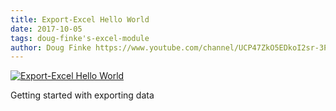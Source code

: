 ```yaml
---
title: Export-Excel Hello World
date: 2017-10-05
tags: doug-finke's-excel-module
author: Doug Finke https://www.youtube.com/channel/UCP47ZkO5EDkoI2sr-3P4ShQ
---
```


[![Export-Excel Hello World](https://i3.ytimg.com/vi/fvKKdIzJCws/hqdefault.jpg "Export-Excel Hello World")](https://www.youtube.com/watch?v=fvKKdIzJCws)

Getting started with exporting data
